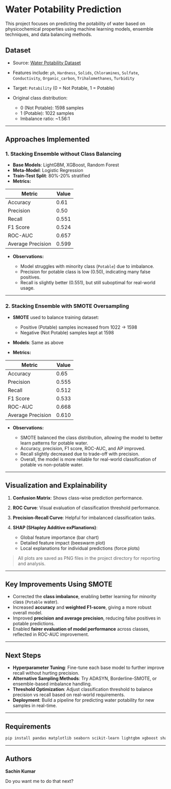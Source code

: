

# Water Potability Prediction

This project focuses on predicting the potability of water based on physicochemical properties using machine learning models, ensemble techniques, and data balancing methods.

## Dataset

* Source: [Water Potability Dataset](https://www.kaggle.com/datasets/adityakadiwal/water-potability)
* Features include: `ph`, `Hardness`, `Solids`, `Chloramines`, `Sulfate`, `Conductivity`, `Organic_carbon`, `Trihalomethanes`, `Turbidity`
* Target: `Potability` (0 = Not Potable, 1 = Potable)
* Original class distribution:

  * 0 (Not Potable): 1598 samples
  * 1 (Potable): 1022 samples
  * Imbalance ratio: ~1.56:1

---

## Approaches Implemented

### 1. Stacking Ensemble without Class Balancing

* **Base Models**: LightGBM, XGBoost, Random Forest
* **Meta-Model**: Logistic Regression
* **Train-Test Split**: 80%-20% stratified
* **Metrics:**

| Metric            | Value |
| ----------------- | ----- |
| Accuracy          | 0.61  |
| Precision         | 0.50  |
| Recall            | 0.551 |
| F1 Score          | 0.524 |
| ROC-AUC           | 0.657 |
| Average Precision | 0.599 |

* **Observations:**

  * Model struggles with minority class (`Potable`) due to imbalance.
  * Precision for potable class is low (0.50), indicating many false positives.
  * Recall is slightly better (0.551), but still suboptimal for real-world usage.

---

### 2. Stacking Ensemble with SMOTE Oversampling

* **SMOTE** used to balance training dataset:

  * Positive (Potable) samples increased from 1022 → 1598
  * Negative (Not Potable) samples kept at 1598
* **Models**: Same as above
* **Metrics:**

| Metric            | Value |
| ----------------- | ----- |
| Accuracy          | 0.65  |
| Precision         | 0.555 |
| Recall            | 0.512 |
| F1 Score          | 0.533 |
| ROC-AUC           | 0.668 |
| Average Precision | 0.610 |

* **Observations:**

  * SMOTE balanced the class distribution, allowing the model to better learn patterns for potable water.
  * Accuracy, precision, F1 score, ROC-AUC, and AP improved.
  * Recall slightly decreased due to trade-off with precision.
  * Overall, the model is more reliable for real-world classification of potable vs non-potable water.

---

## Visualization and Explainability

1. **Confusion Matrix**: Shows class-wise prediction performance.
2. **ROC Curve**: Visual evaluation of classification threshold performance.
3. **Precision-Recall Curve**: Helpful for imbalanced classification tasks.
4. **SHAP (SHapley Additive exPlanations)**:

   * Global feature importance (bar chart)
   * Detailed feature impact (beeswarm plot)
   * Local explanations for individual predictions (force plots)

> All plots are saved as PNG files in the project directory for reporting and analysis.

---

## Key Improvements Using SMOTE

* Corrected the **class imbalance**, enabling better learning for minority class (`Potable` water).
* Increased **accuracy** and **weighted F1-score**, giving a more robust overall model.
* Improved **precision and average precision**, reducing false positives in potable predictions.
* Enabled **fairer evaluation of model performance** across classes, reflected in ROC-AUC improvement.

---

## Next Steps

* **Hyperparameter Tuning**: Fine-tune each base model to further improve recall without hurting precision.
* **Alternative Sampling Methods**: Try ADASYN, Borderline-SMOTE, or ensemble-based imbalance handling.
* **Threshold Optimization**: Adjust classification threshold to balance precision vs recall based on real-world requirements.
* **Deployment**: Build a pipeline for predicting water potability for new samples in real-time.

---

## Requirements

```bash
pip install pandas matplotlib seaborn scikit-learn lightgbm xgboost shap imbalanced-learn
```

---

## Authors

**Sachin Kumar** 

Do you want me to do that next?
